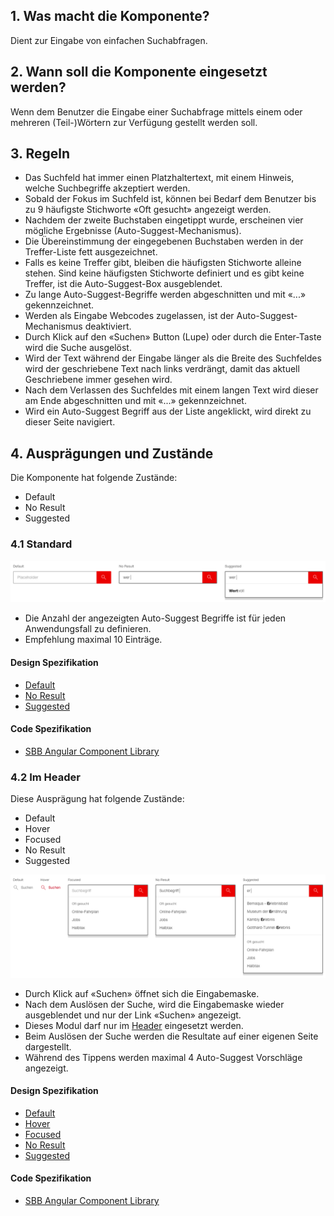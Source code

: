 ## 1. Was macht die Komponente?
Dient zur Eingabe von einfachen Suchabfragen.

## 2. Wann soll die Komponente eingesetzt werden? 
Wenn dem Benutzer die Eingabe einer Suchabfrage mittels einem oder mehreren (Teil-)Wörtern zur Verfügung gestellt werden soll.

## 3. Regeln
* Das Suchfeld hat immer einen Platzhaltertext, mit einem Hinweis, welche Suchbegriffe akzeptiert werden.
* Sobald der Fokus im Suchfeld ist, können bei Bedarf dem Benutzer bis zu 9 häufigste Stichworte «Oft gesucht» angezeigt werden.
* Nachdem der zweite Buchstaben eingetippt wurde, erscheinen vier mögliche Ergebnisse (Auto-Suggest-Mechanismus).
* Die Übereinstimmung der eingegebenen Buchstaben werden in der Treffer-Liste fett ausgezeichnet.
* Falls es keine Treffer gibt, bleiben die häufigsten Stichworte alleine stehen. Sind keine häufigsten Stichworte definiert und es gibt keine Treffer, ist die Auto-Suggest-Box ausgeblendet.
* Zu lange Auto-Suggest-Begriffe werden abgeschnitten und mit «...» gekennzeichnet.
* Werden als Eingabe Webcodes zugelassen, ist der Auto-Suggest-Mechanismus deaktiviert.
* Durch Klick auf den «Suchen» Button (Lupe) oder durch die Enter-Taste wird die Suche ausgelöst.
* Wird der Text während der Eingabe länger als die Breite des Suchfeldes wird der geschriebene Text nach links verdrängt, damit das aktuell Geschriebene immer gesehen wird.
* Nach dem Verlassen des Suchfeldes mit einem langen Text wird dieser am Ende abgeschnitten und mit «\...» gekennzeichnet.
* Wird ein Auto-Suggest Begriff aus der Liste angeklickt, wird direkt zu dieser Seite navigiert.

## 4. Ausprägungen und Zustände 
Die Komponente hat folgende Zustände:
* Default
* No Result
* Suggested
 
### 4.1 Standard
![Darstellung der Komponente Suchfeld in der Ausprägung Standard](https://raw.githubusercontent.com/sbb-design-systems/design-system-website-documentation/master/documentation/components/searchfield/images/searchfield_default.png 'class: image')
* Die Anzahl der angezeigten Auto-Suggest Begriffe ist für jeden Anwendungsfall zu definieren.
* Empfehlung maximal 10 Einträge.

#### Design Spezifikation
* [Default](https://www.sketch.com/s/80f12b3b-58e5-4b4c-98cd-c553bae18db0/a/ozDKx3#Inspector)
* [No Result](https://www.sketch.com/s/80f12b3b-58e5-4b4c-98cd-c553bae18db0/a/Rvo8qj#Inspector)
* [Suggested](https://www.sketch.com/s/80f12b3b-58e5-4b4c-98cd-c553bae18db0/a/1JPWRk#Inspector)

#### Code Spezifikation
* [SBB Angular Component Library](https://sbb-angular.app.sbb.ch/latest/public/components/search)

### 4.2 Im Header
Diese Ausprägung hat folgende Zustände:
* Default
* Hover
* Focused
* No Result
* Suggested

![Darstellung der Komponente Suchfeld integriert im Header](https://raw.githubusercontent.com/sbb-design-systems/design-system-website-documentation/master/documentation/components/searchfield/images/searchfield_header.png 'class: image')
* Durch Klick auf «Suchen» öffnet sich die Eingabemaske.
* Nach dem Auslösen der Suche, wird die Eingabemaske wieder ausgeblendet und nur der Link «Suchen» angezeigt.
* Dieses Modul darf nur im [Header](https://digital.sbb.ch/de/websites/modules/header) eingesetzt werden.
* Beim Auslösen der Suche werden die Resultate auf einer eigenen Seite dargestellt.
* Während des Tippens werden maximal 4 Auto-Suggest Vorschläge angezeigt.

#### Design Spezifikation
* [Default](https://www.sketch.com/s/80f12b3b-58e5-4b4c-98cd-c553bae18db0/a/pZKwyk#Inspector)
* [Hover](https://www.sketch.com/s/80f12b3b-58e5-4b4c-98cd-c553bae18db0/a/VOobqa#Inspector)
* [Focused](https://www.sketch.com/s/80f12b3b-58e5-4b4c-98cd-c553bae18db0/a/Ya5dqd#Inspector)
* [No Result](https://www.sketch.com/s/80f12b3b-58e5-4b4c-98cd-c553bae18db0/a/KPRq8K#Inspector)
* [Suggested](https://www.sketch.com/s/80f12b3b-58e5-4b4c-98cd-c553bae18db0/a/wmQgYV#Inspector)

#### Code Spezifikation
* [SBB Angular Component Library](https://sbb-angular.app.sbb.ch/latest/public/components/search)